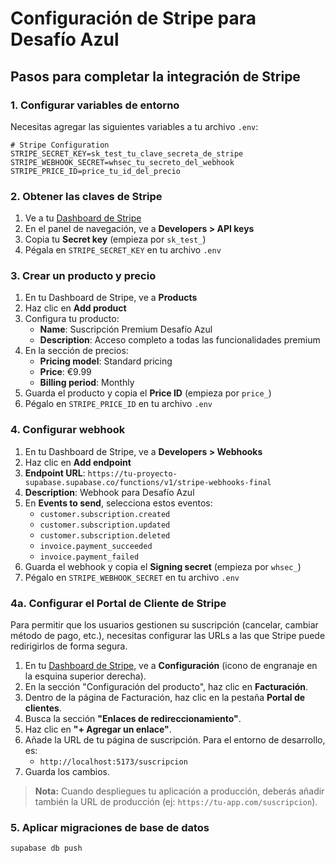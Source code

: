 # Configuración de Stripe para Desafío Azul

## Pasos para completar la integración de Stripe

### 1. Configurar variables de entorno

Necesitas agregar las siguientes variables a tu archivo `.env`:

```env
# Stripe Configuration
STRIPE_SECRET_KEY=sk_test_tu_clave_secreta_de_stripe
STRIPE_WEBHOOK_SECRET=whsec_tu_secreto_del_webhook
STRIPE_PRICE_ID=price_tu_id_del_precio
```

### 2. Obtener las claves de Stripe

1. Ve a tu [Dashboard de Stripe](https://dashboard.stripe.com/)
2. En el panel de navegación, ve a **Developers > API keys**
3. Copia tu **Secret key** (empieza por `sk_test_`)
4. Pégala en `STRIPE_SECRET_KEY` en tu archivo `.env`

### 3. Crear un producto y precio

1. En tu Dashboard de Stripe, ve a **Products**
2. Haz clic en **Add product**
3. Configura tu producto:
   - **Name**: Suscripción Premium Desafío Azul
   - **Description**: Acceso completo a todas las funcionalidades premium
4. En la sección de precios:
   - **Pricing model**: Standard pricing
   - **Price**: €9.99
   - **Billing period**: Monthly
5. Guarda el producto y copia el **Price ID** (empieza por `price_`)
6. Pégalo en `STRIPE_PRICE_ID` en tu archivo `.env`

### 4. Configurar webhook

1. En tu Dashboard de Stripe, ve a **Developers > Webhooks**
2. Haz clic en **Add endpoint**
3. **Endpoint URL**: `https://tu-proyecto-supabase.supabase.co/functions/v1/stripe-webhooks-final`
4. **Description**: Webhook para Desafío Azul
5. En **Events to send**, selecciona estos eventos:
   - `customer.subscription.created`
   - `customer.subscription.updated`
   - `customer.subscription.deleted`
   - `invoice.payment_succeeded`
   - `invoice.payment_failed`
6. Guarda el webhook y copia el **Signing secret** (empieza por `whsec_`)
7. Pégalo en `STRIPE_WEBHOOK_SECRET` en tu archivo `.env`

### 4a. Configurar el Portal de Cliente de Stripe

Para permitir que los usuarios gestionen su suscripción (cancelar, cambiar método de pago, etc.), necesitas configurar las URLs a las que Stripe puede redirigirlos de forma segura.

1.  En tu [Dashboard de Stripe](https://dashboard.stripe.com/), ve a **Configuración** (icono de engranaje en la esquina superior derecha).
2.  En la sección "Configuración del producto", haz clic en **Facturación**.
3.  Dentro de la página de Facturación, haz clic en la pestaña **Portal de clientes**.
4.  Busca la sección **"Enlaces de redireccionamiento"**.
5.  Haz clic en **"+ Agregar un enlace"**.
6.  Añade la URL de tu página de suscripción. Para el entorno de desarrollo, es:
    -   `http://localhost:5173/suscripcion`
7.  Guarda los cambios.
> **Nota:** Cuando despliegues tu aplicación a producción, deberás añadir también la URL de producción (ej: `https://tu-app.com/suscripcion`).

### 5. Aplicar migraciones de base de datos

```bash
supabase db push
```